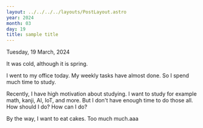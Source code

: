 ```yaml
---
layout: ../../../../layouts/PostLayout.astro
year: 2024
month: 03
day: 19
title: sample title
---
```


Tuesday, 19 March, 2024

It was cold, although it is spring.

I went to my office today. My weekly tasks have almost done. So I spend much time to study.

Recently, I have high motivation about studying. I want to study for example math, kanji, AI, IoT, and more. But I don't have enough time to do those all. How should I do? How can I do?

By the way, I want to eat cakes. Too much much.aaa